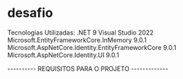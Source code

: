 # desafio

Tecnologias Utilizadas: 
.NET 9
Visual Studio 2022
Microsoft.EntityFrameworkCore.InMemory 9.0.1
Microsoft.AspNetCore.Identity.EntityFrameworkCore 9.0.1
Microsoft.AspNetCore.Identity.UI 9.0.1


---------- REQUISITOS PARA O PROJETO -------------
